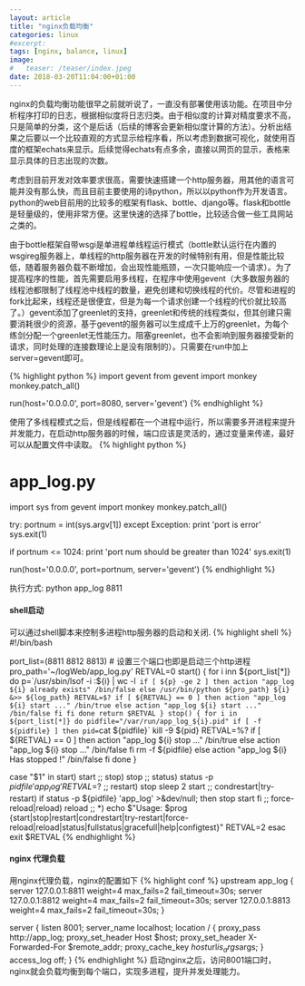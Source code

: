 ```yaml
---
layout: article
title: "nginx负载均衡"
categories: linux
#excerpt:
tags: [nginx, balance, linux]
image:
#	teaser: /teaser/index.jpeg
date: 2018-03-20T11:04:00+01:00
---
```

nginx的负载均衡功能很早之前就听说了，一直没有部署使用该功能。在项目中分析程序打印的日志，根据相似度将日志归类。由于相似度的计算对精度要求不高，只是简单的分类，这个是后话（后续的博客会更新相似度计算的方法）。分析出结果之后要以一个比较直观的方式显示给程序看，所以考虑到数据可视化，就使用百度的框架echats来显示。后续觉得echats有点多余，直接以网页的显示，表格来显示具体的日志出现的次数。

考虑到目前开发对效率要求很高，需要快速搭建一个http服务器，用其他的语言可能并没有那么快，而且目前主要使用的诗python，所以以python作为开发语言。python的web目前用的比较多的框架有flask、bottle、django等。flask和bottle是轻量级的，使用非常方便。这里快速的选择了bottle，比较适合做一些工具网站之类的。  

由于bottle框架自带wsgi是单进程单线程运行模式（bottle默认运行在内置的wsgireg服务器上，单线程的http服务器在开发的时候特别有用，但是性能比较低，随着服务器负载不断增加，会出现性能瓶颈，一次只能响应一个请求）。为了提高程序的性能，首先需要启用多线程，在程序中使用gevent（大多数服务器的线程池都限制了线程池中线程的数量，避免创建和切换线程的代价。尽管和进程的fork比起来，线程还是很便宜，但是为每一个请求创建一个线程的代价就比较高了。）gevent添加了greenlet的支持，greenlet和传统的线程类似，但其创建只需要消耗很少的资源，基于gevent的服务器可以生成成千上万的greenlet，为每个练剑分配一个greenlet无性能压力。阻塞greenlet，也不会影响到服务器接受新的请求，同时处理的连接数理论上是没有限制的）。只需要在run中加上server=gevent即可。


{% highlight python %}
import gevent
from gevent import monkey
monkey.patch_all()

run(host='0.0.0.0', port=8080, server='gevent')
{% endhighlight %}

使用了多线程模式之后，但是线程都在一个进程中运行，所以需要多开进程来提升并发能力，在启动http服务器的时候，端口应该是灵活的，通过变量来传递，最好可以从配置文件中读取。
{% highlight python %}
# app_log.py

import sys
from gevent import monkey
monkey.patch_all()

try:
	portnum = int(sys.argv[1])
except Exception:
	print 'port is error'
	sys.exit(1)

if portnum <= 1024:
	print 'port num should be greater than 1024'
	sys.exit(1)

run(host='0.0.0.0', port=portnum, server='gevent')
{% endhighlight %}

执行方式: python app_log 8811

#### shell启动
可以通过shell脚本来控制多进程http服务器的启动和关闭.
{% highlight shell %}
#!/bin/bash

port_list=(8811 8812 8813)  # 设置三个端口也即是启动三个http进程
pro_path='~/logWeb/app_log.py'
RETVAL=0
start() {
	for i inn ${port_list[*]}
	do
		p=`/usr/sbin/lsof -i :${i} | wc -l`
		if [ ${p} -ge 2 ]
		then
			action "app_log ${i} already exists" /bin/false
		else
			/usr/bin/python ${pro_path} ${i} &>> ${log_path}
		RETVAL=$?
			if [ ${RETVAL} == 0 ]
			then
				action "app_log ${i} start ..." /bin/true
			else
				action "app_log ${i} start ..." /bin/false
			fi
		fi
	done
return $RETVAL
}
stop() {
	for i in ${port_list[*]}
	do
		pidfile="/var/run/app_log_${i}.pid"
		if [ -f ${pidfile} ]
		then
			pid=`cat ${pidfile}`
			kill -9 ${pid}
			RETVAL=%?
			if [ ${RETVAL} == 0 ]
			then
				action "app_log ${i} stop ..." /bin/true
			else
				action "app_log ${i} stop ..." /bin/false
			fi
			rm -f ${pidfile}
		else
			action "app_log ${i} Has stopped !" /bin/false
		fi
	done 
}

case "$1" in
	start)
		start
		;;
	stop)
		stop
		;;
	status)
		status -p ${pidfile} 'app_log'
		RETVAL=$?
		;;
	restart)
		stop
		sleep 2
		start
		;;
	condrestart|try-restart)
		if status -p ${pidfile} 'app_log' >&dev/null; then
			stop
			start
		fi
		;;
	force-reload|reload)
		reload
		;;
	*)
		echo $"Usage: $prog {start|stop|restart|condrestart|try-restart|force-reload|reload|status|fullstatus|gracefull|help|configtest}" 
		RETVAL=2
esac
exit $RETVAL
{% endhighlight %}



#### nginx 代理负载  
用nginx代理负载，nginx的配置如下
{% highlight conf %}
upstream app_log {
	server 127.0.0.1:8811 weight=4 max_fails=2 fail_timeout=30s;
	server 127.0.0.1:8812 weight=4 max_fails=2 fail_timeout=30s;
	server 127.0.0.1:8813 weight=4 max_fails=2 fail_timeout=30s;
}

server {
	listen 8001;
	server_name localhost;
	location /
	{
		proxy_pass http://app_log;
		proxy_set_header Host $host;
		proxy_set_header X-Forwarded-For $remote_addr;
		proxy_cache_key $host$url$is_args$args;
	}
	access_log off;
}
{% endhighlight %}
启动nginx之后，访问8001端口时，nginx就会负载均衡到每个端口，实现多进程，提升并发处理能力。

